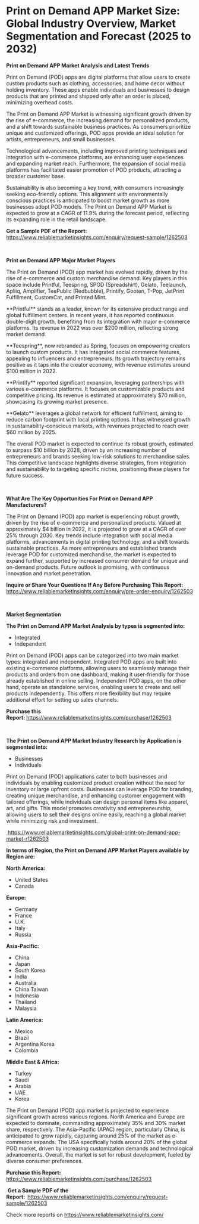 <p><h1>Print on Demand APP Market Size: Global Industry Overview, Market Segmentation and Forecast (2025 to 2032)</h1></p><p><strong>Print on Demand APP Market Analysis and Latest Trends</strong></p>
<p><p>Print on Demand (POD) apps are digital platforms that allow users to create custom products such as clothing, accessories, and home decor without holding inventory. These apps enable individuals and businesses to design products that are printed and shipped only after an order is placed, minimizing overhead costs. </p><p>The Print on Demand APP Market is witnessing significant growth driven by the rise of e-commerce, the increasing demand for personalized products, and a shift towards sustainable business practices. As consumers prioritize unique and customized offerings, POD apps provide an ideal solution for artists, entrepreneurs, and small businesses. </p><p>Technological advancements, including improved printing techniques and integration with e-commerce platforms, are enhancing user experiences and expanding market reach. Furthermore, the expansion of social media platforms has facilitated easier promotion of POD products, attracting a broader customer base. </p><p>Sustainability is also becoming a key trend, with consumers increasingly seeking eco-friendly options. This alignment with environmentally conscious practices is anticipated to boost market growth as more businesses adopt POD models. The Print on Demand APP Market is expected to grow at a CAGR of 11.9% during the forecast period, reflecting its expanding role in the retail landscape.</p></p>
<p><strong>Get a Sample PDF of the Report:&nbsp;</strong> <a href="https://www.reliablemarketinsights.com/enquiry/request-sample/1262503?utm_campaign=2317&utm_medium=2&utm_source=Github&utm_content=ia&utm_term=09032025&utm_id=print-on-demand-app">https://www.reliablemarketinsights.com/enquiry/request-sample/1262503</a></p>
<p>&nbsp;</p>
<p><strong>Print on Demand APP Major Market Players</strong></p>
<p><p>The Print on Demand (POD) app market has evolved rapidly, driven by the rise of e-commerce and custom merchandise demand. Key players in this space include Printful, Teespring, SPOD (Spreadshirt), Gelato, Teelaunch, Apliiq, Amplifier, TeePublic (Redbubble), Printify, Gooten, T-Pop, JetPrint Fulfillment, CustomCat, and Printed Mint.</p><p>**Printful** stands as a leader, known for its extensive product range and global fulfillment centers. In recent years, it has reported continuous double-digit growth, benefiting from its integration with major e-commerce platforms. Its revenue in 2022 was over $200 million, reflecting strong market demand.</p><p>**Teespring**, now rebranded as Spring, focuses on empowering creators to launch custom products. It has integrated social commerce features, appealing to influencers and entrepreneurs. Its growth trajectory remains positive as it taps into the creator economy, with revenue estimates around $100 million in 2022.</p><p>**Printify** reported significant expansion, leveraging partnerships with various e-commerce platforms. It focuses on customizable products and competitive pricing. Its revenue is estimated at approximately $70 million, showcasing its growing market presence.</p><p>**Gelato** leverages a global network for efficient fulfillment, aiming to reduce carbon footprint with local printing options. It has witnessed growth in sustainability-conscious markets, with revenues projected to reach over $60 million by 2025.</p><p>The overall POD market is expected to continue its robust growth, estimated to surpass $10 billion by 2028, driven by an increasing number of entrepreneurs and brands seeking low-risk solutions to merchandise sales. This competitive landscape highlights diverse strategies, from integration and sustainability to targeting specific niches, positioning these players for future success.</p></p>
<p>&nbsp;</p>
<p><strong>What Are The Key Opportunities For Print on Demand APP Manufacturers?</strong></p>
<p><p>The Print on Demand (POD) app market is experiencing robust growth, driven by the rise of e-commerce and personalized products. Valued at approximately $4 billion in 2022, it is projected to grow at a CAGR of over 25% through 2030. Key trends include integration with social media platforms, advancements in digital printing technology, and a shift towards sustainable practices. As more entrepreneurs and established brands leverage POD for customized merchandise, the market is expected to expand further, supported by increased consumer demand for unique and on-demand products. Future outlook is promising, with continuous innovation and market penetration.</p></p>
<p><strong>Inquire or Share Your Questions If Any Before Purchasing This Report:</strong> <a href="https://www.reliablemarketinsights.com/enquiry/pre-order-enquiry/1262503?utm_campaign=2317&utm_medium=2&utm_source=Github&utm_content=ia&utm_term=09032025&utm_id=print-on-demand-app">https://www.reliablemarketinsights.com/enquiry/pre-order-enquiry/1262503</a></p>
<p>&nbsp;</p>
<p><strong>Market Segmentation</strong></p>
<p><strong>The Print on Demand APP Market Analysis by types is segmented into:</strong></p>
<p><ul><li>Integrated</li><li>Independent</li></ul></p>
<p><p>Print on Demand (POD) apps can be categorized into two main market types: integrated and independent. Integrated POD apps are built into existing e-commerce platforms, allowing users to seamlessly manage their products and orders from one dashboard, making it user-friendly for those already established in online selling. Independent POD apps, on the other hand, operate as standalone services, enabling users to create and sell products independently. This offers more flexibility but may require additional effort for setting up sales channels.</p></p>
<p><strong>Purchase this Report:&nbsp;</strong><a href="https://www.reliablemarketinsights.com/purchase/1262503?utm_campaign=2317&utm_medium=2&utm_source=Github&utm_content=ia&utm_term=09032025&utm_id=print-on-demand-app">https://www.reliablemarketinsights.com/purchase/1262503</a></p>
<p>&nbsp;</p>
<p><strong>The Print on Demand APP Market Industry Research by Application is segmented into:</strong></p>
<p><ul><li>Businesses</li><li>Individuals</li></ul></p>
<p><p>Print on Demand (POD) applications cater to both businesses and individuals by enabling customized product creation without the need for inventory or large upfront costs. Businesses can leverage POD for branding, creating unique merchandise, and enhancing customer engagement with tailored offerings, while individuals can design personal items like apparel, art, and gifts. This model promotes creativity and entrepreneurship, allowing users to sell their designs online easily, reaching a global market while minimizing risk and investment.</p></p>
<p><a href="https://www.reliablemarketinsights.com/global-print-on-demand-app-market-r1262503?utm_campaign=2317&utm_medium=2&utm_source=Github&utm_content=ia&utm_term=09032025&utm_id=print-on-demand-app">&nbsp;https://www.reliablemarketinsights.com/global-print-on-demand-app-market-r1262503</a></p>
<p><strong>In terms of Region, the Print on Demand APP Market Players available by Region are:</strong></p>
<p>
    <p> <strong> North America: </strong>
        <ul>
            <li>United States</li>
            <li>Canada</li>
        </ul>
        </p> 
    <p> <strong> Europe: </strong>
        <ul>
            <li>Germany</li>
            <li>France</li>
            <li>U.K.</li>
            <li>Italy</li>
            <li>Russia</li>
        </ul>
        </p> 
    <p> <strong> Asia-Pacific: </strong>
        <ul>
            <li>China</li>
            <li>Japan</li>
            <li>South Korea</li>
            <li>India</li>
            <li>Australia</li>
            <li>China Taiwan</li>
            <li>Indonesia</li>
            <li>Thailand</li>
            <li>Malaysia</li>
        </ul>
        </p> 
    <p> <strong> Latin America: </strong>
        <ul>
            <li>Mexico</li>
            <li>Brazil</li>
            <li>Argentina Korea</li>
            <li>Colombia</li>
        </ul>
        </p> 
    <p> <strong> Middle East & Africa: </strong>
        <ul>
            <li>Turkey</li>
            <li>Saudi</li>
            <li>Arabia</li>
            <li>UAE</li>
            <li>Korea</li>
        </ul>
    </p>
    </p>
<p><p>The Print on Demand (POD) app market is projected to experience significant growth across various regions. North America and Europe are expected to dominate, commanding approximately 35% and 30% market share, respectively. The Asia-Pacific (APAC) region, particularly China, is anticipated to grow rapidly, capturing around 25% of the market as e-commerce expands. The USA specifically holds around 20% of the global POD market, driven by increasing customization demands and technological advancements. Overall, the market is set for robust development, fueled by diverse consumer preferences.</p></p>
<p><strong>Purchase this Report: </strong><a href="https://www.reliablemarketinsights.com/purchase/1262503?utm_campaign=2317&utm_medium=2&utm_source=Github&utm_content=ia&utm_term=09032025&utm_id=print-on-demand-app">https://www.reliablemarketinsights.com/purchase/1262503</a></p>
<p>&nbsp;<strong>Get a Sample PDF of the Report:&nbsp;&nbsp;</strong><a href="https://www.reliablemarketinsights.com/enquiry/request-sample/1262503?utm_campaign=2317&utm_medium=2&utm_source=Github&utm_content=ia&utm_term=09032025&utm_id=print-on-demand-app">https://www.reliablemarketinsights.com/enquiry/request-sample/1262503</a></p>
<p><strong></strong></p>
<p>Check more reports on <a href="https://www.reliablemarketinsights.com/?utm_campaign=2317&utm_medium=2&utm_source=Github&utm_content=ia&utm_term=09032025&utm_id=print-on-demand-app">https://www.reliablemarketinsights.com/</a></p>
